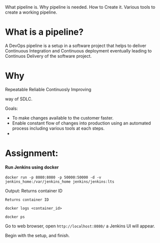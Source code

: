 What pipeline is.
Why pipeline is needed.
How to Create it.
Various tools to create a working pipeline.

# What is a pipeline?
A DevOps pipeline is a setup in a software project that helps to deliver Continuous Integration and Continuous deployment eventually leading to Continuos Delivery of the software project.

# Why
Repeatable
Reliable
Continuosly Improving 

way of SDLC. 

Goals:
- To make changes available to the customer faster. 
- Enable constant flow of changes into production using an automated process including various tools at each steps.
-  


# Assignment:
#### Run Jenkins using docker
```
docker run -p 8080:8080 -p 50000:50000 -d -v jenkins_home:/var/jenkins_home jenkins/jenkins:lts
```

Output:
Returns container ID
```
Returns container ID
```
```
docker logs <container_id>
```
```
docker ps
```

Go to web browser,
open ```http://localhost:8080/``` a Jenkins UI will appear.

Begin with the setup, and finish.







